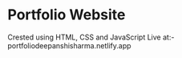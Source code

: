 # Portfolio Website
Crested using HTML, CSS and JavaScript
Live at:- portfoliodeepanshisharma.netlify.app
